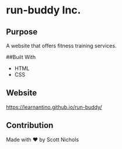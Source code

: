 # run-buddy Inc.

## Purpose
A website that offers fitness training services.

##Built With
* HTML
* CSS

## Website
https://learnantino.github.io/run-buddy/

## Contribution
Made with ❤ by Scott Nichols
